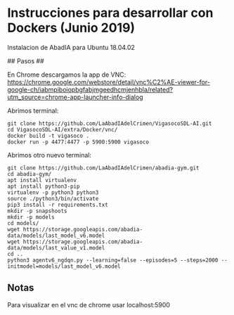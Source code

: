 # Instrucciones para desarrollar con Dockers (Junio 2019)


Instalacion de AbadIA para Ubuntu 18.04.02

## Pasos ##

En Chrome descargamos la app de VNC:
https://chrome.google.com/webstore/detail/vnc%C2%AE-viewer-for-google-ch/iabmpiboiopbgfabjmgeedhcmjenhbla/related?utm_source=chrome-app-launcher-info-dialog


Abrimos terminal:

```
git clone https://github.com/LaAbadIAdelCrimen/VigasocoSDL-AI.git
cd VigasocoSDL-AI/extra/Docker/vnc/
docker build -t vigasoco .
docker run -p 4477:4477 -p 5900:5900 vigasoco

```


Abrimos otro nuevo terminal:

```
git clone https://github.com/LaAbadIAdelCrimen/abadia-gym.git
cd abadia-gym/
apt install virtualenv
apt install python3-pip
virtualenv -p python3 python3
source ./python3/bin/activate
pip3 install -r requirements.txt
mkdir -p snapshoots
mkdir -p models
cd models/
wget https://storage.googleapis.com/abadia-data/models/last_model_v6.model
wget https://storage.googleapis.com/abadia-data/models/last_value_v1.model
cd ..
python3 agentv6_ngdqn.py --learning=false --episodes=5 --steps=2000 --initmodel=models/last_model_v6.model
```

 
##  Notas
Para visualizar en el vnc de chrome usar localhost:5900
